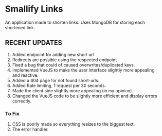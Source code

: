 # Smallify Links

An application made to shorten links.
Uses MongoDB for storing each shortened link.


## RECENT UPDATES
1. Added endpoint for adding new short url
2. Redirects are possible using the respected endpoint
3. Fixed a bug that could of caused overwrites/duplicated keys. 
4. Implemented VueJS to make the user interface slightly more appealing and reactive.
5. Added a 404 page for not found short-urls.
6. Added Rate limiting, 1 request per 30 seconds.
7. Made the client side slightly more appealing (in my opinion).
8. Changed the VueJS code to be slightly more efficient and display errors correctly.

### To Fix
1. CSS is poorly made so everything resizes to the biggest text.
2. The error handler.